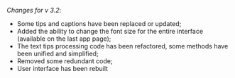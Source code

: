 _Changes for v 3.2_:
- Some tips and captions have been replaced or updated;
- Added the ability to change the font size for the entire interface (available on the last app page);
- The text tips processing code has been refactored, some methods have been unified and simplified;
- Removed some redundant code;
- User interface has been rebuilt
